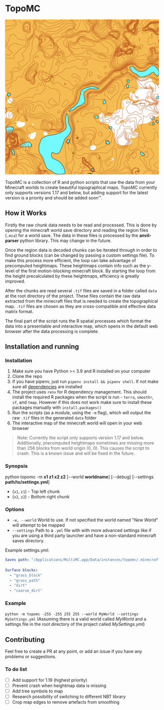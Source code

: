 # TopoMC

![](images/example.png)

TopoMC is a collection of R and python scripts that use the data from your Minecraft worlds to create beautiful topographical maps. TopoMC currently only supports versions 1.17 and below, but adding support for the latest version is a priority and should be added soon™.

## How it Works

Firstly the raw chunk data needs to be read and processed. This is done by opening the minecraft world save directory and reading the region files (`.mca`) for a world save. The data in these files is processed by the **anvil-parser** python library. This may change in the future.

Once the region data is decoded chunks can be iterated through in order to find ground blocks (can be changed by passing a custom settings file). To make this process more efficient, the loop can take advantage of precomputed heightmaps. These heightmaps contain info such as the y-level of the first motion-blocking minecraft block. By starting the loop from the height precalculated by these heightmaps, efficiency is greatly improved.

After the chunks are read several `.tif` files are saved in a folder called `data` at the root directory of the project. These files contain the raw data extracted from the minecraft files that is needed to create the topographical map. `.tif` files are chosen as they are cross-compatible and effective data matrix format.

The final part of the script runs the R spatial processes which format the data into a presentable and interactive map, which opens in the default web browser after the data processing is complete.

## Installation and running

### Installation

1. Make sure you have Python >= 3.9 and R installed on your computer
2. Clone the repo
3. If you have pipenv, just run `pipenv install && pipenv shell`. If not make sure all [dependencies](Pipfile) are installed
4. The project uses `renv` for R dependency management. This should install the required R packages when the script is run - `terra`, `smoothr`, `sf`, and `tmap`. However if this does not work make sure to install these packages manually with `install.packages()`
5. Run the scripts (as a module, using the `-m` flag), which will output the raw `.tif` files in the generated `data` folder
6. The interactive map of the minecraft world will open in your web browser

> Note: Currently the script only supports version 1.17 and below. Additionally, precomputed heightmaps sometimes are missing more than 256 blocks from world origin (0, 0). This causes the script to crash. This is a known issue and will be fixed in the future.

### Synopsis

python topomc -m **x1 z1 x2 z2** \[--world **worldname**\] \[--debug\] \[--settings **path/to/settings.yml**\]

- (`x1`, `z1`) - Top left chunk
- (`x2`, `z2`) - Bottom right chunk

### Options

- `-w, --world` World to use. If not specified the world named "_New World_" will attempt to be mapped
- `--settings` Path to a `.yml` file with with more advanced settings like if you are using a third party launcher and have a non-standard minecraft saves directory.

Example settings.yml:

```yml
Saves path: "/Applications/MultiMC.app/Data/instances/topomc/.minecraft/saves"

Surface blocks:
  - "grass_block"
  - "grass_path"
  - "dirt"
  - "coarse_dirt"
```

### Example

`python -m topomc -255 -255 255 255 --world MyWorld --settings MySettings.yml` (Assuming there is a valid world called _MyWorld_ and a settings file in the root directory of the project called _MySettings.yml_)

## Contributing

Feel free to create a PR at any point, or add an issue if you have any problems or suggestions.

### To do list

- [ ] Add support for 1.19 (highest priority)
- [ ] Prevent crash when heightmap data is missing
- [ ] Add tree symbols to map
- [ ] Research possibility of switching to different NBT library
- [ ] Crop map edges to remove artefacts from smoothing
